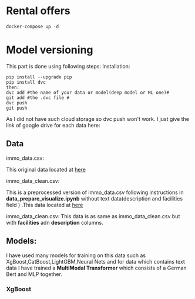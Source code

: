 # Rental offers

```angular2html
docker-compose up -d
```

# Model versioning
This part is done using following steps:
Installation:
```
pip install --upgrade pip
pip install dvc
then:
dvc add #the name of your data or model(deep model or ML one)#
git add #the .dvc file #
dvc push
git push
```
As I did not have such cloud storage so dvc push won't work.
I just give the link of google drive for each data here:
## Data
immo_data.csv:
 
This original data located at [here](
https://drive.google.com/file/d/1Y6SIw4bsiULgjMMb6ePp7vjFi-SrVOpi/view?usp=sharing)

immo_data_clean.csv:

This is a preprocessed version of immo_data.csv following instructions in **data_prepare_visualize.ipynb** without text data(description and facilities field )
.This data located at [here](
https://drive.google.com/file/d/1dEWxv9TK6D53t_NK1069FsxMTXubLhO9/view?usp=sharing)

immo_data_clean.csv:
This data is as same as immo_data_clean.csv but with **facilities** adn **description** columns.


## Models:
 I have used many models for training on this data such as XgBoost,CatBoost,LightGBM,Neural Nets and for data which
contains text data I have trained a **MultiModal Transformer** which consists of a German
Bert and MLP together.

 
### XgBoost
